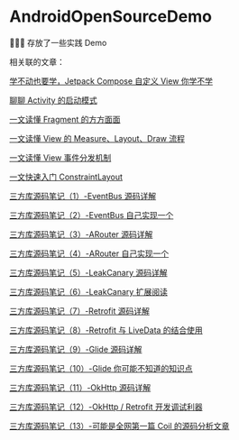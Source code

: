 # AndroidOpenSourceDemo

🎁🎁🎁 存放了一些实践 Demo

相关联的文章：

[学不动也要学，Jetpack Compose 自定义 View 你学不学](https://juejin.cn/post/6996568363581308959)

[聊聊 Activity 的启动模式](https://juejin.cn/post/6952886121328345101)

[一文读懂 Fragment 的方方面面](https://juejin.cn/post/7006970844542926855)

[一文读懂 View 的 Measure、Layout、Draw 流程](https://juejin.cn/post/6939540905581887502)

[一文读懂 View 事件分发机制](https://juejin.cn/post/6931914294980411406)

[一文快速入门 ConstraintLayout](https://juejin.cn/post/6911710012750430215)

[三方库源码笔记（1）-EventBus 源码详解](https://juejin.cn/post/6881265680465788936)

[三方库源码笔记（2）-EventBus 自己实现一个](https://juejin.cn/post/6881808026647396366)

[三方库源码笔记（3）-ARouter 源码详解](https://juejin.cn/post/6882553066285957134)

[三方库源码笔记（4）-ARouter 自己实现一个](https://juejin.cn/post/6883105868326862856)

[三方库源码笔记（5）-LeakCanary 源码详解](https://juejin.cn/post/6884225131015569421)

[三方库源码笔记（6）-LeakCanary 扩展阅读](https://juejin.cn/post/6884526739646185479)

[三方库源码笔记（7）-Retrofit 源码详解](https://juejin.cn/post/6886121327845965838)

[三方库源码笔记（8）-Retrofit 与 LiveData 的结合使用](https://juejin.cn/post/6887408273213882375)

[三方库源码笔记（9）-Glide 源码详解](https://juejin.cn/post/6891307560557608967)

[三方库源码笔记（10）-Glide 你可能不知道的知识点](https://juejin.cn/post/6892751013544263687)

[三方库源码笔记（11）-OkHttp 源码详解](https://juejin.cn/post/6895369745445748749)

[三方库源码笔记（12）-OkHttp / Retrofit 开发调试利器](https://juejin.cn/post/6895740949025177607)

[三方库源码笔记（13）-可能是全网第一篇 Coil 的源码分析文章](https://juejin.cn/post/6897872882051842061)